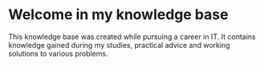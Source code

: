 # Welcome in my knowledge base

This knowledge base was created while pursuing a career in IT. It contains knowledge gained during my studies,
practical advice and working solutions to various problems.
